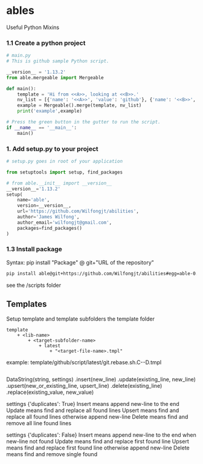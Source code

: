 # ables
Useful Python Mixins

### 1.1 Create a python project

```python
# main.py 
# This is github sample Python script.

__version__ = '1.13.2'
from able.mergeable import Mergeable

def main():
    template = 'Hi from <<A>>, looking at <<B>>.'
    nv_list = [{'name': '<<A>>', 'value': 'github'}, {'name': '<<B>>', 'value': 'docker'}]
    example = Mergeable().merge(template, nv_list)
    print('example',example)

# Press the green button in the gutter to run the script.
if __name__ == '__main__':
    main()

```

### 1. Add setup.py to your project 
```python
# setup.py goes in root of your application

from setuptools import setup, find_packages

# from able.__init__ import __version__
__version__='1.13.2'
setup(
    name='able',
    version=__version__,
    url='https://github.com/Wilfongjt/abilities',
    author='James Wilfong',
    author_email='wilfongjt@gmail.com',
    packages=find_packages()
)

```

### 1.3 Install package
Syntax: pip install "Package" @ git+"URL of the repository"

```bash
pip install able@git+https://github.com/Wilfongjt/abilities#egg=able-0.1.0
```

see the /scripts folder

## Templates
Setup template and template subfolders
the template folder
```
template
    + <lib-name>
        + <target-subfolder-name>
            + latest
                + "<target-file-name>.tmpl"
```

example: template/github/script/latest/git.rebase.sh.C--D.tmpl

```python

```

DataString(string, settings)
    .insert(new_line)
    .update(existing_line, new_line)
    .upsert(new_or_existing_line, upsert_line)
    .delete(existing_line)
    .replace(existing_value, new_value)

settings {'duplicates': True} 
Insert means append new-line to the end
Update means find and replace all found lines
Upsert means find and replace all found lines otherwise append new-line
Delete means find and remove all line found lines

settings {'duplicates': False}
Insert means append new-line to the end when new-line not found
Update means find and replace first found line
Upsert means find and replace first found line otherwise append new-line
Delete means find and remove single found 

